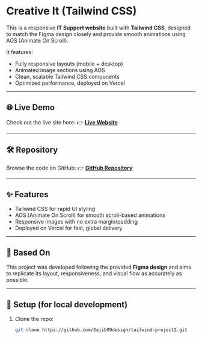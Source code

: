 # Creative It (Tailwind CSS)

This is a responsive **IT Support website** built with **Tailwind CSS**, designed to match the Figma design closely and provide smooth animations using AOS (Animate On Scroll).

It features:
- Fully responsive layouts (mobile + desktop)
- Animated image sections using AOS
- Clean, scalable Tailwind CSS components
- Optimized performance, deployed on Vercel

---

## 🌐 Live Demo

Check out the live site here:
👉 [**Live Website**](https://creative-tailwind.netlify.app/)

---

## 🛠 Repository

Browse the code on GitHub:
👉 [**GitHub Repository**](https://github.com/Sajib99design/tailwind-project2.git)

---

## ✨ Features

- Tailwind CSS for rapid UI styling
- AOS (Animate On Scroll) for smooth scroll-based animations
- Responsive images with no extra margin/padding
- Deployed on Vercel for fast, global delivery

---

## 📐 Based On

This project was developed following the provided **Figma design** and aims to replicate its layout, responsiveness, and visual flow as accurately as possible.

---

## 🚀 Setup (for local development)

1. Clone the repo:
   ```bash
   git clone https://github.com/Sajib99design/tailwind-project2.git
